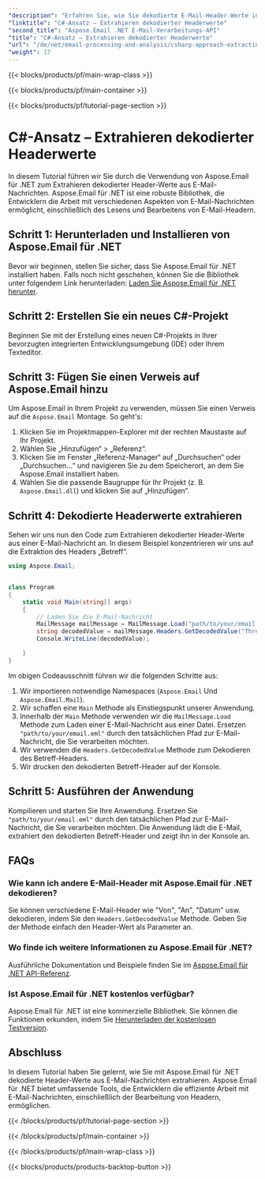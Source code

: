 ```yaml
---
"description": "Erfahren Sie, wie Sie dekodierte E-Mail-Header-Werte in C# mit Aspose.Email für .NET extrahieren. Umfassende Anleitung mit Codebeispielen."
"linktitle": "C#-Ansatz – Extrahieren dekodierter Headerwerte"
"second_title": "Aspose.Email .NET E-Mail-Verarbeitungs-API"
"title": "C#-Ansatz – Extrahieren dekodierter Headerwerte"
"url": "/de/net/email-processing-and-analysis/csharp-approach-extracting-decoded-header-values/"
"weight": 17
---
```


{{< blocks/products/pf/main-wrap-class >}}

{{< blocks/products/pf/main-container >}}

{{< blocks/products/pf/tutorial-page-section >}}

# C#-Ansatz – Extrahieren dekodierter Headerwerte


In diesem Tutorial führen wir Sie durch die Verwendung von Aspose.Email für .NET zum Extrahieren dekodierter Header-Werte aus E-Mail-Nachrichten. Aspose.Email für .NET ist eine robuste Bibliothek, die Entwicklern die Arbeit mit verschiedenen Aspekten von E-Mail-Nachrichten ermöglicht, einschließlich des Lesens und Bearbeitens von E-Mail-Headern.

## Schritt 1: Herunterladen und Installieren von Aspose.Email für .NET

Bevor wir beginnen, stellen Sie sicher, dass Sie Aspose.Email für .NET installiert haben. Falls noch nicht geschehen, können Sie die Bibliothek unter folgendem Link herunterladen: [Laden Sie Aspose.Email für .NET herunter](https://releases.aspose.com/email/net).

## Schritt 2: Erstellen Sie ein neues C#-Projekt

Beginnen Sie mit der Erstellung eines neuen C#-Projekts in Ihrer bevorzugten integrierten Entwicklungsumgebung (IDE) oder Ihrem Texteditor.

## Schritt 3: Fügen Sie einen Verweis auf Aspose.Email hinzu

Um Aspose.Email in Ihrem Projekt zu verwenden, müssen Sie einen Verweis auf die `Aspose.Email` Montage. So geht's:

1. Klicken Sie im Projektmappen-Explorer mit der rechten Maustaste auf Ihr Projekt.
2. Wählen Sie „Hinzufügen“ > „Referenz“.
3. Klicken Sie im Fenster „Referenz-Manager“ auf „Durchsuchen“ oder „Durchsuchen…“ und navigieren Sie zu dem Speicherort, an dem Sie Aspose.Email installiert haben.
4. Wählen Sie die passende Baugruppe für Ihr Projekt (z. B. `Aspose.Email.dll`) und klicken Sie auf „Hinzufügen“.

## Schritt 4: Dekodierte Headerwerte extrahieren

Sehen wir uns nun den Code zum Extrahieren dekodierter Header-Werte aus einer E-Mail-Nachricht an. In diesem Beispiel konzentrieren wir uns auf die Extraktion des Headers „Betreff“.

```csharp
using Aspose.Email;


class Program
{
    static void Main(string[] args)
    {
        // Laden Sie die E-Mail-Nachricht
		MailMessage mailMessage = MailMessage.Load("path/to/your/email.eml");
		string decodedValue = mailMessage.Headers.GetDecodedValue("Thread-Topic");
		Console.WriteLine(decodedValue);

    }
}
```

Im obigen Codeausschnitt führen wir die folgenden Schritte aus:

1. Wir importieren notwendige Namespaces (`Aspose.Email` Und `Aspose.Email.Mail`).
2. Wir schaffen eine `Main` Methode als Einstiegspunkt unserer Anwendung.
3. Innerhalb der `Main` Methode verwenden wir die `MailMessage.Load` Methode zum Laden einer E-Mail-Nachricht aus einer Datei. Ersetzen `"path/to/your/email.eml"` durch den tatsächlichen Pfad zur E-Mail-Nachricht, die Sie verarbeiten möchten.
4. Wir verwenden die `Headers.GetDecodedValue` Methode zum Dekodieren des Betreff-Headers.
5. Wir drucken den dekodierten Betreff-Header auf der Konsole.

## Schritt 5: Ausführen der Anwendung

Kompilieren und starten Sie Ihre Anwendung. Ersetzen Sie `"path/to/your/email.eml"` durch den tatsächlichen Pfad zur E-Mail-Nachricht, die Sie verarbeiten möchten. Die Anwendung lädt die E-Mail, extrahiert den dekodierten Betreff-Header und zeigt ihn in der Konsole an.

## FAQs

### Wie kann ich andere E-Mail-Header mit Aspose.Email für .NET dekodieren?

Sie können verschiedene E-Mail-Header wie "Von", "An", "Datum" usw. dekodieren, indem Sie den `Headers.GetDecodedValue` Methode. Geben Sie der Methode einfach den Header-Wert als Parameter an.

### Wo finde ich weitere Informationen zu Aspose.Email für .NET?

Ausführliche Dokumentation und Beispiele finden Sie im [Aspose.Email für .NET API-Referenz](https://reference.aspose.com/email/net).

### Ist Aspose.Email für .NET kostenlos verfügbar?

Aspose.Email für .NET ist eine kommerzielle Bibliothek. Sie können die Funktionen erkunden, indem Sie [Herunterladen der kostenlosen Testversion](https://releases.aspose.com/email/net).

## Abschluss

In diesem Tutorial haben Sie gelernt, wie Sie mit Aspose.Email für .NET dekodierte Header-Werte aus E-Mail-Nachrichten extrahieren. Aspose.Email für .NET bietet umfassende Tools, die Entwicklern die effiziente Arbeit mit E-Mail-Nachrichten, einschließlich der Bearbeitung von Headern, ermöglichen.

{{< /blocks/products/pf/tutorial-page-section >}}

{{< /blocks/products/pf/main-container >}}

{{< /blocks/products/pf/main-wrap-class >}}

{{< blocks/products/products-backtop-button >}}